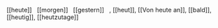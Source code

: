 [[heute]]  
[[morgen]]  
[[gestern]]  
, [[heut]], [[Von heute an]], [[bald]], [[heutig]], [[heutzutage]]